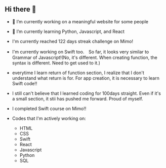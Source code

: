 ## Hi there 👋

- 🔭 I’m currently working on a meaningful website for some people
- 🌱 I’m currently learning Python, Javascript, and React
- I'm currently reached 122 days streak challenge on Mimo!
- I'm currently working on Swift too.　So  far, it looks very similar to Grammar of Javascript!(No, it's different. When creating function, the syntax is different. Need to get used to it.)
- everytime I learn return of function section, I realize that I don't understand what return is for. For app creation, it is necessary to learn Swift code!!
- I still can't believe that I learned coding for 100days straight. Even if it's a small section, it stii has pushed me forward. Proud of myself.
- I completed Swift course on Mimo!!
  
- Codes that I'm actively working on:
  - HTML
  - CSS
  - Swift
  - React
  - Javascript
  - Python
  - SQL
<!--- 👯 I’m looking to collaborate on ...
- 🤔 I’m looking for help with ...
- 💬 Ask me about ...
- 📫 How to reach me: ...
- ⚡ Fun fact: I love playing table tennis!
-->
